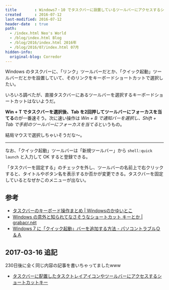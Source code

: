 ```yaml
---
title        : Windows7・10 でタスクバーに設置しているツールバーにアクセスするショートカットキー
created      : 2016-07-12
last-modified: 2016-07-12
header-date  : true
path:
  - /index.html Neo's World
  - /blog/index.html Blog
  - /blog/2016/index.html 2016年
  - /blog/2016/07/index.html 07月
hidden-info:
  original-blog: Corredor
---
```


Windows のタスクバーに、「リンク」ツールバーだとか、「クイック起動」ツールバーだとかを設置していて、そのリンクをキーボードショートカットで選択したい。

いろいろ調べたが、直接タスクバーにあるツールバーを選択するキーボードショートカットはないようだ。

**Win + T でタスクバーを選択後、Tab を2回押してツールバーにフォーカスを当てる**のが一番速そう。次に速い操作は *Win + B で通知バーを選択し、Shift + Tab で手前のツールバーにフォーカスを当てる*というもの。

結局マウスで選択しちゃいそうだな～。

---

なお、「クイック起動」ツールバーは「新規ツールバー」から `shell:quick launch` と入力して OK すると登録できる。

「タスクバーを固定する」のチェックを外し、ツールバーの名前上で右クリックすると、タイトルやボタン名を表示するか否かが変更できる。タスクバーを固定しているとなぜかこのメニューが出ない。

## 参考

- [タスクバーのキーボード操作まとめ | Windowsのかゆいとこ](http://kayuitoko.blog129.fc2.com/blog-entry-15.html)
- [Windows の意外と知られてなさそうなショートカット キーとか | grabacr.nét](http://grabacr.net/archives/313)
- [Windows 7 に「クイック起動」バーを追加する方法 - パソコントラブルＱ＆Ａ](http://www.724685.com/weekly/qa091223.htm)

## 2017-03-16 追記

230日後に全く同じ内容の記事を書いちゃってましたwww

- [タスクバーに配置したタスクトレイアイコンやツールバーにアクセスするショートカットキー](/blog/2017/02/28-03.html)
